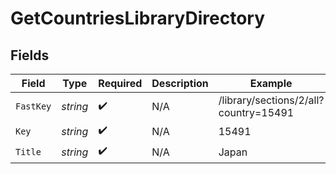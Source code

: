 # GetCountriesLibraryDirectory


## Fields

| Field                                 | Type                                  | Required                              | Description                           | Example                               |
| ------------------------------------- | ------------------------------------- | ------------------------------------- | ------------------------------------- | ------------------------------------- |
| `FastKey`                             | *string*                              | :heavy_check_mark:                    | N/A                                   | /library/sections/2/all?country=15491 |
| `Key`                                 | *string*                              | :heavy_check_mark:                    | N/A                                   | 15491                                 |
| `Title`                               | *string*                              | :heavy_check_mark:                    | N/A                                   | Japan                                 |